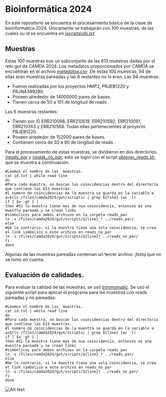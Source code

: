 # Bioinformática 2024

En este repositorio se encuentra el procesamiento básico de la clase de bioinformática 2024.  Únicamente se trabajarán con 100 muestras, de las cuáles su id se encuentra en [*\scripts\ids.txt*](https://github.com/FFranciscoEspinosa/bioinformatica_2024/blob/main/scripts/id.txt).

## Muestras
Estas 100 muestras son un subconjunto de las 613 muestras dadas por el reto gut de CAMDA 2024. Los metadatos proporcionados por CAMDA se encuentran en el archivo [*metadatos.csv*](https://github.com/FFranciscoEspinosa/bioinformatica_2024/blob/main/metadatos.csv) .De estas 100 muestras, 94 de ellas eran muestras pareadas y las 6 restantes no lo eran.
Las 94 muestras:
- Fueron realizadas por los proyectos HMP2, PRJEB1220 y PRJNA389280. 
- Poseen alrededor de 14000000 pares de bases.
- Tienen cerca de 50 a 101 de longitud de reads .

Las 6 muestras restantes:
- Tienen por ID ERR210098, ERR210519, ERR210592, ERR210091, ERR210263 y ERR210568. Todas ellas pertenecientes al proyecto PRJEB1220.
- Poseen alrededor de 152000 pares de bases.
- Contienen cerca de 30 a 90 de longitud de reads .

Para el procesamiento de estas muestras, se dividieron en dos directorios [*\reads_par*](https://github.com/FFranciscoEspinosa/bioinformatica_2024/blob/main/reads_par) y [*\reads_no_par*](https://github.com/FFranciscoEspinosa/bioinformatica_2024/blob/main/reads_no_par), esto se logró con el script [*obtener_reads.sh*](https://github.com/FFranciscoEspinosa/bioinformatica_2024/blob/main/scripts/obtener_reads.sh), que se muestra a continuación.
```{shell}
#Leemos el nombre de las  muestras.
cat id.txt | while read line
do
#Para cada muestra, se buscan las coincidencias dentro del directorio que contiene las 613 muestras.
#l numero de coincidencias de la muestra se guarda en la variable a
a=$(ls /files/camda2024/gut/scripts/ | grep ${line} |wc -l)
if [ $a -gt 1 ]
then #Si la muestra tiene mas de nua coincidencia, entonces es una muestra pareada y se crean links
#simbolicos para ambos archivos en la carpeta reads_par
ln -s /files/camda2024/gut/scripts/${line}_* ../reads_par/
else
#De lo contrario, si la muestra tiene una sola coincidencia, se crea el link simbolico a este archivo en reads_no_par
ln -s /files/camda2024/gut/scripts/${line}* ../reads_no_par/
fi
done
```
Algunas de las muestras pareadas contenían un tercer archivo *.fastq* que no se tomó en cuenta.


## Evaluación de calidades. 
Para evaluar la calidad de las muestras, se usó [*trimmomatic*](http://www.usadellab.org/cms/?page=trimmomatic). Se usó el siguiente script para aplicar el programa para las muestras con reads pareadas y no pareadas:

```{shell}
#Leemos el nombre de las  muestras.
cat id.txt | while read line
do
#Para cada muestra, se buscan las coincidencias dentro del directorio que contiene las 613 muestras.
#l numero de coincidencias de la muestra se guarda en la variable a
a=$(ls /files/camda2024/gut/scripts/ | grep ${line} |wc -l)
if [ $a -gt 1 ]
then #Si la muestra tiene mas de nua coincidencia, entonces es una muestra pareada y se crean links
#simbolicos para ambos archivos en la carpeta reads_par
ln -s /files/camda2024/gut/scripts/${line}_* ../reads_par/
else
#De lo contrario, si la muestra tiene una sola coincidencia, se crea el link simbolico a este archivo en reads_no_par
ln -s /files/camda2024/gut/scripts/${line}* ../reads_no_par/
fi
done
```


<img title="a title" alt="Alt text" src="/images/boo.svg">

